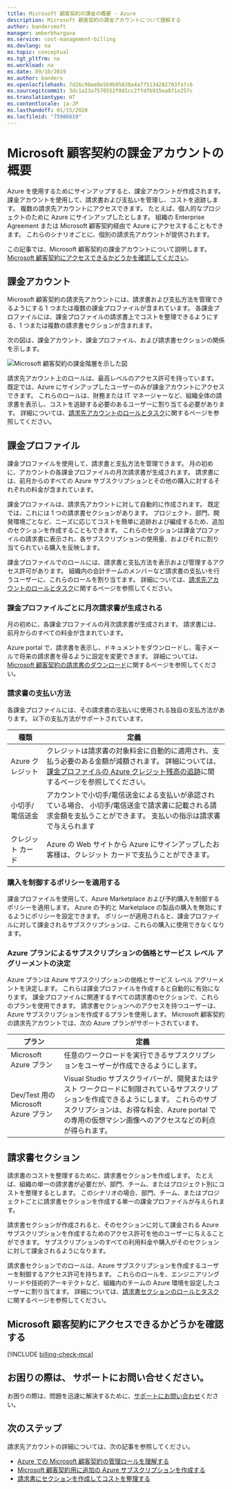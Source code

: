 ```yaml
---
title: Microsoft 顧客契約の課金の概要 - Azure
description: Microsoft 顧客契約の課金アカウントについて理解する
author: bandersmsft
manager: amberbhargava
ms.service: cost-management-billing
ms.devlang: na
ms.topic: conceptual
ms.tgt_pltfrm: na
ms.workload: na
ms.date: 09/10/2019
ms.author: banders
ms.openlocfilehash: 7d26c98ae8e5b9b95038a4a775134282703fa7c6
ms.sourcegitcommit: 3dc1a23a7570552f0d1cc2ffdfb915ea871e257c
ms.translationtype: HT
ms.contentlocale: ja-JP
ms.lasthandoff: 01/15/2020
ms.locfileid: "75986619"
---
```

# <a name="get-started-with-your-microsoft-customer-agreement-billing-account"></a>Microsoft 顧客契約の課金アカウントの概要

Azure を使用するためにサインアップすると、課金アカウントが作成されます。 課金アカウントを使用して、請求書および支払いを管理し、コストを追跡します。 複数の請求先アカウントにアクセスできます。 たとえば、個人的なプロジェクトのために Azure にサインアップしたとします。 組織の Enterprise Agreement または Microsoft 顧客契約経由で Azure にアクセスすることもできます。 これらのシナリオごとに、個別の請求先アカウントが提供されます。

この記事では、Microsoft 顧客契約の課金アカウントについて説明します。 [Microsoft 顧客契約にアクセスできるかどうかを確認してください](#check-access-to-a-microsoft-customer-agreement)。

## <a name="your-billing-account"></a>課金アカウント

Microsoft 顧客契約の請求先アカウントには、請求書および支払方法を管理できるようにする 1 つまたは複数の課金プロファイルが含まれています。 各課金プロファイルには、課金プロファイルの請求書上でコストを整理できるようにする、1 つまたは複数の請求書セクションが含まれます。

次の図は、課金アカウント、課金プロファイル、および請求書セクションの関係を示します。

![Microsoft 顧客契約の課金階層を示した図](./media/mca-overview/mca-billing-hierarchy.png)

請求先アカウント上のロールは、最高レベルのアクセス許可を持っています。 既定では、Azure にサインアップしたユーザーのみが課金アカウントにアクセスできます。 これらのロールは、財務または IT マネージャーなど、組織全体の請求書を表示し、コストを追跡する必要のあるユーザーに割り当てる必要があります。 詳細については、[請求先アカウントのロールとタスク](../manage/understand-mca-roles.md#billing-account-roles-and-tasks)に関するページを参照してください。

## <a name="billing-profiles"></a>課金プロファイル

課金プロファイルを使用して、請求書と支払方法を管理できます。 月の初めに、アカウントの各課金プロファイルの月次請求書が生成されます。 請求書には、前月からのすべての Azure サブスクリプションとその他の購入に対するそれぞれの料金が含まれています。

課金プロファイルは、請求先アカウントに対して自動的に作成されます。 既定では、これには 1 つの請求書セクションがあります。 プロジェクト、部門、開発環境ごとなど、ニーズに応じてコストを簡単に追跡および編成するため、追加のセクションを作成することもできます。 これらのセクションは課金プロファイルの請求書に表示され、各サブスクリプションの使用量、およびそれに割り当てられている購入を反映します。

課金プロファイルでのロールには、請求書と支払方法を表示および管理するアクセス許可があります。 組織内の会計チームのメンバーなど請求書の支払いを行うユーザーに、これらのロールを割り当てます。 詳細については、[請求先アカウントのロールとタスク](../manage/understand-mca-roles.md#billing-profile-roles-and-tasks)に関するページを参照してください。

### <a name="each-billing-profile-gets-a-monthly-invoice"></a>課金プロファイルごとに月次請求書が生成される

月の初めに、各課金プロファイルの月次請求書が生成されます。 請求書には、前月からのすべての料金が含まれています。

Azure portal で、請求書を表示し、ドキュメントをダウンロードし、電子メールで将来の請求書を得るように設定を変更できます。 詳細については、[Microsoft 顧客契約の請求書のダウンロード](../manage/download-azure-invoice-daily-usage-date.md#download-invoices-for-a-microsoft-customer-agreement)に関するページを参照してください。

### <a name="invoice-payment-methods"></a>請求書の支払い方法

各課金プロファイルには、その請求書の支払いに使用される独自の支払方法があります。 以下の支払方法がサポートされています。

| 種類             | 定義  |
|------------------|-------------|
|Azure クレジット    |  クレジットは請求書の対象料金に自動的に適用され、支払う必要のある金額が減額されます。 詳細については、[課金プロファイルの Azure クレジット残高の追跡](../manage/mca-check-azure-credits-balance.md)に関するページを参照してください。 |
|小切手/電信送金 | アカウントで小切手/電信送金による支払いが承認されている場合、 小切手/電信送金で請求書に記載される請求金額を支払うことができます。 支払いの指示は請求書で与えられます |
|クレジット カード | Azure の Web サイトから Azure にサインアップしたお客様は、クレジット カードで支払うことができます。 |

### <a name="apply-policies-to-control-purchases"></a>購入を制御するポリシーを適用する

課金プロファイルを使用して、Azure Marketplace および予約購入を制御するポリシーを適用します。 Azure の予約と Marketplace の製品の購入を無効にするようにポリシーを設定できます。 ポリシーが適用されると、課金プロファイルに対して課金されるサブスクリプションは、これらの購入に使用できなくなります。

### <a name="azure-plans-determine-pricing-and-service-level-agreement-for-subscriptions"></a>Azure プランによるサブスクリプションの価格とサービス レベル アグリーメントの決定

Azure プランは Azure サブスクリプションの価格とサービス レベル アグリーメントを決定します。 これらは課金プロファイルを作成すると自動的に有効になります。 課金プロファイルに関連するすべての請求書のセクションで、これらのプランを使用できます。 請求書セクションへのアクセスを持つユーザーは、Azure サブスクリプションを作成するプランを使用します。 Microsoft 顧客契約の請求先アカウントでは、次の Azure プランがサポートされています。

| プラン             | 定義  |
|------------------|-------------|
|Microsoft Azure プラン   | 任意のワークロードを実行できるサブスクリプションをユーザーが作成できるようにします。  |
|Dev/Test 用の Microsoft Azure プラン | Visual Studio サブスクライバーが、開発またはテスト ワークロードに制限されているサブスクリプションを作成できるようにします。 これらのサブスクリプションは、お得な料金、Azure portal での専用の仮想マシン画像へのアクセスなどの利点が得られます。 |

## <a name="invoice-sections"></a>請求書セクション

請求書のコストを整理するために、請求書セクションを作成します。 たとえば、組織の単一の請求書が必要だが、部門、チーム、またはプロジェクト別にコストを整理するとします。 このシナリオの場合、部門、チーム、またはプロジェクトごとに請求書セクションを作成する単一の課金プロファイルが与えられます。

請求書セクションが作成されると、そのセクションに対して課金される Azure サブスクリプションを作成するためのアクセス許可を他のユーザーに与えることができます。 サブスクリプションのすべての利用料金や購入がそのセクションに対して課金されるようになります。

請求書セクションでのロールは、Azure サブスクリプションを作成するユーザーを制御するアクセス許可を持ちます。 これらのロールを、エンジニアリング リードや技術的アーキテクトなど、組織内のチームの Azure 環境を設定したユーザーに割り当てます。 詳細については、[請求書セクションのロールとタスク](../manage/understand-mca-roles.md#invoice-section-roles-and-tasks)に関するページを参照してください。

## <a name="check-access-to-a-microsoft-customer-agreement"></a>Microsoft 顧客契約にアクセスできるかどうかを確認する
[!INCLUDE [billing-check-mca](../../../includes/billing-check-mca.md)]

## <a name="need-help-contact-support"></a>お困りの際は、 サポートにお問い合せください。

お困りの際は、問題を迅速に解決するために、[サポートにお問い合わせ](https://portal.azure.com/?#blade/Microsoft_Azure_Support/HelpAndSupportBlade)ください。

## <a name="next-steps"></a>次のステップ

請求先アカウントの詳細については、次の記事を参照してください。

- [Azure での Microsoft 顧客契約の管理ロールを理解する](../manage/understand-mca-roles.md)
- [Microsoft 顧客契約用に追加の Azure サブスクリプションを作成する](../manage/create-subscription.md)
- [請求書にセクションを作成してコストを整理する](../manage/mca-section-invoice.md)
